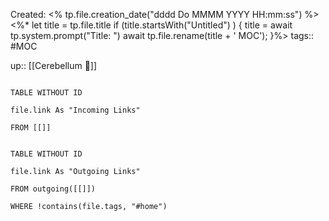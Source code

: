 ---
---

Created: <% tp.file.creation_date("dddd Do MMMM YYYY HH:mm:ss") %>
<%*
let title = tp.file.title
if (title.startsWith("Untitled") ) {
title = await tp.system.prompt("Title: ")
await tp.file.rename(title + ' MOC');
}%>
tags:: #MOC

up:: [[Cerebellum 🧠]]

  

```dataview

TABLE WITHOUT ID

file.link As "Incoming Links"

FROM [[]]

```

```dataview

TABLE WITHOUT ID

file.link As "Outgoing Links"

FROM outgoing([[]])

WHERE !contains(file.tags, "#home")

```